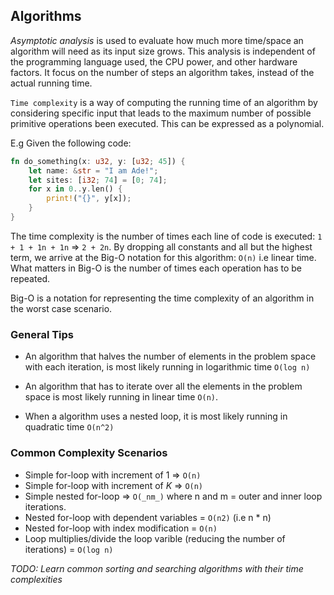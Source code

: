 ## Algorithms

_Asymptotic analysis_ is used to evaluate how much more time/space an algorithm will need as its input size grows. This analysis is independent of the programming language used, the CPU power, and other hardware factors. It focus on the number of steps an algorithm takes, instead of the actual running time.

`Time complexity` is a way of computing the running time of an algorithm by considering specific input that leads to the maximum number of possible primitive operations been executed. This can be expressed as a polynomial.

E.g Given the following code:

```rust
fn do_something(x: u32, y: [u32; 45]) {
    let name: &str = "I am Ade!";
    let sites: [i32; 74] = [0; 74];
    for x in 0..y.len() {
        print!("{}", y[x]);
    }
}
```

The time complexity is the number of times each line of code is executed: `1 + 1 + 1n + 1n` => `2 + 2n`. 
By dropping all constants and all but the highest term, we arrive at the Big-O notation for this algorithm: `O(n)` i.e linear time. What matters in Big-O is the number of times each operation has to be repeated.

Big-O is a notation for representing the time complexity of an algorithm in the worst case scenario.

### General Tips

* An algorithm that halves the number of elements in the problem space with each iteration, is most likely running in logarithmic time `O(log n)`

* An algorithm that has to iterate over all the elements in the problem space is most likely running in linear time `O(n)`.

* When a algorithm uses a nested loop, it is most likely running in quadratic time `O(n^2)`

### Common Complexity Scenarios

* Simple for-loop with increment of 1 => `O(n)`
* Simple for-loop with increment of _K_ => `O(n)`
* Simple nested for-loop => `O(_nm_)` where n and m = outer and inner loop iterations.
* Nested for-loop with dependent variables = `O(n2)` (i.e n * n)
* Nested for-loop with index modification = `O(n)`
* Loop multiplies/divide the loop varible (reducing the number of iterations) = `O(log n)`


_TODO: Learn common sorting and searching algorithms with their time complexities_
